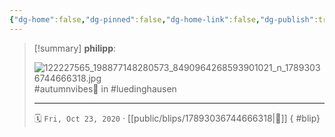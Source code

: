 ```yaml
---
{"dg-home":false,"dg-pinned":false,"dg-home-link":false,"dg-publish":true,"type":"blip","disabled rules":["yaml-title","yaml-title-alias","file-name-heading"],"title":"philipp on instagram @ 2020-10-23","created-date":"2020-10-23T08:28:00","updated-date":"2025-05-02T17:43:08","dg-path":"blips/17893036744666318.md","permalink":"/blips/17893036744666318/","dgPassFrontmatter":true,"created":"2020-10-23T08:28:00","updated":"2025-05-02T17:43:08"}
---
```


> [!summary] **philipp**:
>
> ![122227565_198877148280573_8490964268593901021_n_17893036744666318.jpg](/img/user/attachments/122227565_198877148280573_8490964268593901021_n_17893036744666318.jpg)
> #autumnvibes🍁 in #luedinghausen
> - - -
>
> 🗓️ `Fri, Oct 23, 2020` · [[public/blips/17893036744666318\|🔗]]
{ #blip}

